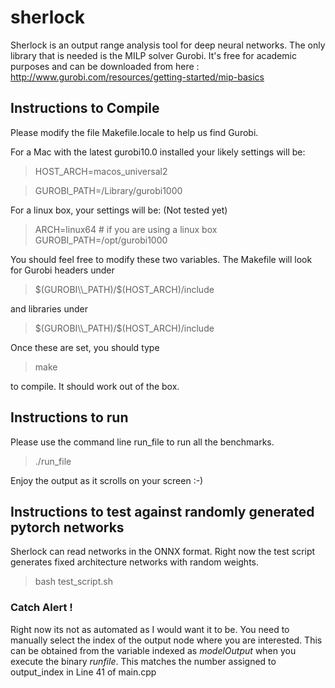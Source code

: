 # sherlock

Sherlock is an output range analysis tool for deep neural networks.
The only library that is needed is the MILP solver Gurobi. It's free
for academic purposes and can be downloaded from here :
http://www.gurobi.com/resources/getting-started/mip-basics


## Instructions to Compile

Please modify the file Makefile.locale to help us find Gurobi.

For a Mac with the latest gurobi10.0 installed your likely settings
will be:

> HOST_ARCH=macos_universal2

> GUROBI\_PATH=/Library/gurobi1000

For a linux box, your settings will be: (Not tested yet)

> ARCH=linux64 # if you are using a linux box
> GUROBI\_PATH=/opt/gurobi1000

You should feel free to modify these two variables. The Makefile will look for Gurobi headers under

> $(GUROBI\\_PATH)/$(HOST_ARCH)/include

and libraries under

> $(GUROBI\\_PATH)/$(HOST_ARCH)/include


Once these are set, you should type

> make

to compile. It should work out of the box.

## Instructions to run

Please use the command line run_file to run all the benchmarks.

> ./run_file


Enjoy the output as it scrolls on your screen :-)

## Instructions to test against randomly generated pytorch networks

Sherlock can read networks in the ONNX format. Right now the test script
generates fixed architecture networks with random weights.

> bash test_script.sh

### Catch Alert !
Right now its not as automated as I would want it to be. You need to manually select
the index of the output node where you are interested. This can be obtained from the
variable indexed as $modelOutput$ when you execute the binary $runfile$. This matches the number assigned to output\_index in Line 41 of main.cpp
